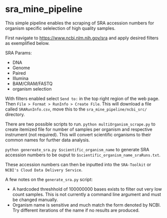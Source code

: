 # sra_mine_pipeline
This simple pipeline enables the scraping of SRA accession numbers for organism specific selelection of high quality samples. 

First navigate to https://www.ncbi.nlm.nih.gov/sra and apply desired filters as exemplified below. 

SRA Params:
- DNA
- Genome
- Paired
- Illumina
- BAM/CRAM/FASTQ
- organism selection

With filters enabled select `Send to:` in the top right region of the web page. Then `File > Format > RunInfo > Create File`. This will download a file called `SRARunInfo.csv`, move this to the `sra_mine_pipeline/ncbi_src/` directory. 

There are two possible scripts to run. 
`python multiOrganism_scrape.py` to create itemized file for number of samples per organism and respective instrument (not required).  This will convert scientific organisms to their common names for further data analysis. 

`python genereate_sra.py $scientific_organism_name` to generate SRA accession numbers to be ouput to `$scientific_organism_name_sraRuns.txt`. 

These accession numbers can then be inputted into the `SRA-Toolkit` or `NCBI's Cloud Data Delivery Service`.


A few notes on the `generate_sra.py` script:
- A hardcoded threshhold of 100000000 bases exists to filter out very low count samples. This is not currently a command line argument and must be changed manually. 
- Organism name is sensitive and much match the form denoted by NCBI. Try different iterations of the name if no results are produced. 

